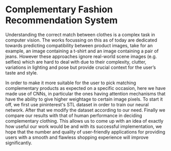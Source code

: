 # Complementary Fashion Recommendation System
Understanding the correct match between clothes is a complex task in computer vision. The works focussing on this as of today are dedicated 
towards predicting compatibility between product images, take for an example, an image containing a t-shirt and an image containing a pair of 
jeans. However these approaches ignore real-world scene images (e.g. selfies) which are hard to deal with due to their complexity, clutter, 
variations in lighting and pose but provide crucial context for the user’s taste and style. 

In order to make it more suitable for the user to pick matching complementary products as expected on a specific occasion, here we have made use of CNNs, in particular the ones having attention mechanisms that have the ability to give higher weightage to certain image pixels. To start it off, we first use pininterest's STL dataset in order to train our neural network. After that we modify the dataset according to our need. Finally we compare our results with that of human performance in 
deciding complementary clothing. This allows us to come up with an idea of exactly how useful our work would be and with its successful implementation, we hope that the number and quality of user-friendly applications for providing users with a smooth and flawless shopping 
experience will improve significantly.
